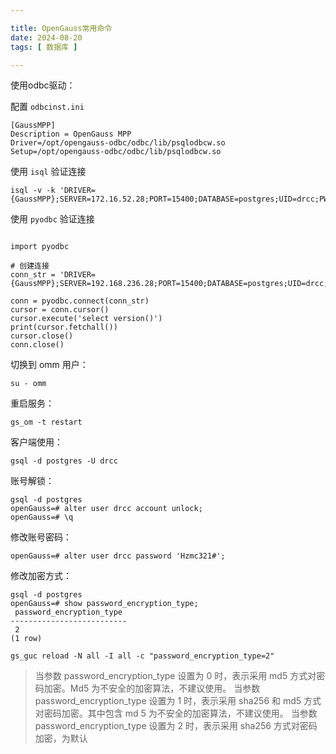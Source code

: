 ```yaml
---

title: OpenGauss常用命令
date: 2024-08-20
tags: [ 数据库 ]

---
```


使用odbc驱动：

配置 `odbcinst.ini`

```
[GaussMPP]
Description = OpenGauss MPP
Driver=/opt/opengauss-odbc/odbc/lib/psqlodbcw.so
Setup=/opt/opengauss-odbc/odbc/lib/psqlodbcw.so
```

使用 `isql` 验证连接

```
isql -v -k 'DRIVER={GaussMPP};SERVER=172.16.52.28;PORT=15400;DATABASE=postgres;UID=drcc;PWD=Hzmc321#'
```

使用 `pyodbc` 验证连接

```

import pyodbc

# 创建连接
conn_str = 'DRIVER={GaussMPP};SERVER=192.168.236.28;PORT=15400;DATABASE=postgres;UID=drcc;PWD=Hzmc321#'

conn = pyodbc.connect(conn_str)
cursor = conn.cursor()
cursor.execute('select version()')
print(cursor.fetchall())
cursor.close()
conn.close()
```

切换到 omm 用户：

```
su - omm
```

重启服务：

```
gs_om -t restart
```

客户端使用：

```
gsql -d postgres -U drcc
```

账号解锁：

```
gsql -d postgres
openGauss=# alter user drcc account unlock;
openGauss=# \q
```

修改账号密码：

```
openGauss=# alter user drcc password 'Hzmc321#';
```

修改加密方式：

```
gsql -d postgres
openGauss=# show password_encryption_type;
 password_encryption_type
--------------------------
 2
(1 row)
```

```
gs_guc reload -N all -I all -c "password_encryption_type=2"
```

> 当参数 password_encryption_type 设置为 0 时，表示采用 md5 方式对密码加密。Md5 为不安全的加密算法，不建议使用。
> 当参数 password_encryption_type 设置为 1 时，表示采用 sha256 和 md5 方式对密码加密。其中包含 md 5 为不安全的加密算法，不建议使用。
> 当参数 password_encryption_type 设置为 2 时，表示采用  sha256 方式对密码加密，为默认